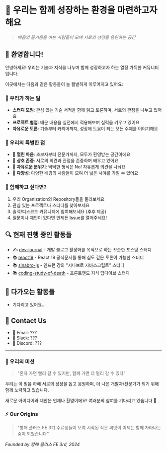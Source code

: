 # 🌱 우리는 함께 성장하는 환경을 마련하고자 해요

> *배움의 즐거움을 아는 사람들이 모여 서로의 성장을 응원하는 공간*

## 👋 환영합니다!

안녕하세요! 우리는 기술과 지식을 나누며 함께 성장하고자 하는 열정 가득한 커뮤니티입니다.

이곳에서는 다음과 같은 활동들이 늘 활발하게 이루어지고 있어요:

### 🎯 우리가 하는 일

- **스터디 모임**: 관심 있는 기술 서적을 함께 읽고 토론하며, 서로의 관점을 나누고 있어요
- **프로젝트 협업**: 배운 내용을 실전에서 적용해보며 실력을 키우고 있어요
- **자유로운 토론**: 기술부터 커리어까지, 성장에 도움이 되는 모든 주제를 이야기해요

### 💫 우리의 특별한 점

- 👥 **열린 마음**: 초보자부터 전문가까지, 모두가 환영받는 공간이에요
- 🤝 **상호 존중**: 서로의 의견과 관점을 존중하며 배우고 있어요
- 🎨 **자유로운 분위기**: 딱딱한 형식은 No! 자유롭게 의견을 나눠요
- 🌈 **다양성**: 다양한 배경의 사람들이 모여 더 넓은 시야를 가질 수 있어요

### 🎉 함께하고 싶다면?

1. 우리 Organization의 Repository들을 둘러보세요
2. 관심 있는 프로젝트나 스터디를 찾아보세요
3. 슬랙/디스코드 커뮤니티에 참여해보세요 (추후 제공)
4. 질문이나 제안이 있다면 언제든 Issue를 열어주세요!

## 🔍 현재 진행 중인 활동들

- ✍️ [dev-journal](https://github.com/The-survivor-is-strong/dev-journal) - 개발 블로그 활성화를 목적으로 하는 꾸준한 포스팅 스터디
- 📚 [react19](https://github.com/The-survivor-is-strong/react19) - React 19 공식문서를 통해 심도 깊은 토론이 가능한 스터디 
- 📚 [sinabro-js](https://github.com/The-survivor-is-strong/sinabro-js) - 인프런 강의 "시나브로 자바스크립트" 스터디
- 📚 [coding-study-of-death](https://github.com/The-survivor-is-strong/coding-study-of-death) - 프론트엔드 지식 딥다이브 스터디

## 📅 다가오는 활동들

- 기다리고 있어요...

## 📢 Contact Us

- 💌 Email: ???
- 🔗 Slack: ???
- 📱 Discord: ???

---

### 🌟 우리의 미션

> "혼자 가면 빨리 갈 수 있지만, 함께 가면 더 멀리 갈 수 있다"

우리는 이 믿음 하에 서로의 성장을 돕고 응원하며, 더 나은 개발자/전문가가 되기 위해 함께 노력하고 있습니다.

새로운 아이디어와 제안은 언제나 환영이에요! 여러분의 참여를 기다리고 있습니다 🙌

### ⚡ Our Origins

> "항해 플러스 FE 3기 수료생들이 모여 시작된 작은 씨앗이 이제는 함께 자라나는 숲이 되었습니다"

*Founded by 항해 플러스 FE 3rd, 2024*
